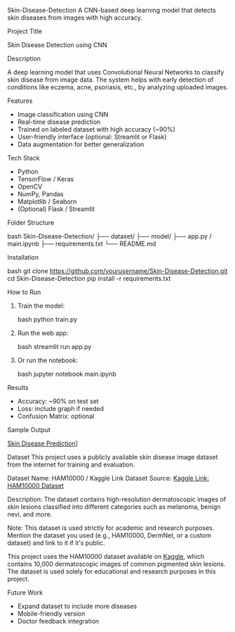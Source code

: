 Skin-Disease-Detection
A CNN-based deep learning model that detects skin diseases from images with high accuracy.

Project Title

Skin Disease Detection using CNN


 Description

A deep learning model that uses Convolutional Neural Networks to classify skin disease from image data. The system helps with early detection of conditions like eczema, acne, psoriasis, etc., by analyzing uploaded images.


Features

* Image classification using CNN
* Real-time disease prediction
* Trained on labeled dataset with high accuracy (~90%)
* User-friendly interface (optional: Streamlit or Flask)
* Data augmentation for better generalization


 Tech Stack

* Python
* TensorFlow / Keras
* OpenCV
* NumPy, Pandas
* Matplotlib / Seaborn
* (Optional) Flask / Streamlit

 
 Folder Structure

bash
Skin-Disease-Detection/
├── dataset/
├── model/
├── app.py / main.ipynb
├── requirements.txt
└── README.md


Installation

bash
git clone https://github.com/yourusername/Skin-Disease-Detection.git
cd Skin-Disease-Detection
pip install -r requirements.txt


How to Run

1. Train the model:

   bash
   python train.py
   

3. Run the web app:

   bash
   streamlit run app.py
   

4. Or run the notebook:

   bash
   jupyter notebook main.ipynb
   

Results

* Accuracy: ~90% on test set
* Loss: include graph if needed
* Confusion Matrix: optional


 Sample Output
  
[Skin Disease Prediction](images/prediction_output.png)]



Dataset
This project uses a publicly available skin disease image dataset from the internet for training and evaluation.

Dataset Name: HAM10000 / Kaggle Link 
Dataset Source: [Kaggle Link: HAM10000 Dataset](https://www.kaggle.com/datasets/kmader/skin-cancer-mnist-ham10000)


Description: The dataset contains high-resolution dermatoscopic images of skin lesions classified into different categories such as melanoma, benign nevi, and more.

Note: This dataset is used strictly for academic and research purposes.
Mention the dataset you used (e.g., HAM10000, DermNet, or a custom dataset) and link to it if it's public.

This project uses the HAM10000 dataset available on [Kaggle](https://www.kaggle.com/datasets/kmader/skin-cancer-mnist-ham10000), which contains 10,000 dermatoscopic images of common pigmented skin lesions. The dataset is used solely for educational and research purposes in this project.

Future Work

* Expand dataset to include more diseases
* Mobile-friendly version
* Doctor feedback integration


 
